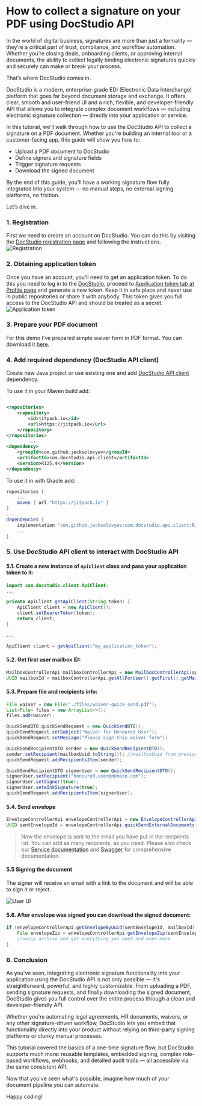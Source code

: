 # How to collect a signature on your PDF using DocStudio API

In the world of digital business, signatures are more than just a formality — they’re a critical part of trust,
compliance, and workflow automation. Whether you’re closing deals, onboarding clients, or approving internal documents,
the ability to collect legally binding electronic signatures quickly and securely can make or break your process.

That’s where DocStudio comes in.

DocStudio is a modern, enterprise-grade EDI (Electronic Data Interchange) platform that goes far beyond document storage
and exchange. It offers clear, smooth and user-friend UI and a rich, flexible, and developer-friendly API that allows you to integrate complex document
workflows — including electronic signature collection — directly into your application or service.

In this tutorial, we’ll walk through how to use the DocStudio API to collect a signature on a PDF document. Whether
you're building an internal tool or a customer-facing app, this guide will show you how to:

- Upload a PDF document to DocStudio
- Define signers and signature fields
- Trigger signature requests
- Download the signed document

By the end of this guide, you’ll have a working signature flow fully integrated into your system — no manual steps, no
external signing platforms, no friction.

Let’s dive in.

### 1. Registration
First we need to create an account on DocStudio. You can do this by visiting
the [DocStudio registration page](https://app.docstudio.com/auth/registration) and following the instructions.
![Registration](./images/registration.png "Registration")

### 2. Obtaining application token
Once you have an account, you’ll need to get an application token. To do this you need to log in to
the [DocStudio](https://app.docstudio.com/), proceed
to [Application token tab at Profile page](https://app.docstudio.com/profile?activeTab=application-tokens) and generate
a new token. Keep it in safe place and never use in public repositories or share it with anybody. This token gives you
full access to the DocStudio API and should be treated as a secret.
![Application token](./images/token.png "Application token")

### 3. Prepare your PDF document
For this demo I've prepared simple waiver form in PDF format. You can download it [here](./files/waiver-quick-send.pdf).

### 4. Add required dependency (DocStudio API client)
Create new Java project or use existing one and
add [DocStudio API client](https://github.com/jecksolovyev/com.docstudio.api.client) dependency.

To use it in your Maven build add:

```xml

<repositories>
    <repository>
        <id>jitpack.io</id>
        <url>https://jitpack.io</url>
    </repository>
</repositories>
        ...
<dependency>
    <groupId>com.github.jecksolovyev</groupId>
    <artifactId>com.docstudio.api.client</artifactId>
    <version>R125.4</version>
</dependency>
```

To use it in with Gradle add:

```groovy
repositories {
    ...
    maven { url "https://jitpack.io" }
}
...
dependencies {
    implementation 'com.github.jecksolovyev:com.docstudio.api.client:R125.4'
    ...
}
```

### 5. Use DocStudio API client to interact with DocStudio API
#### 5.1. Create a new instance of `ApiClient` class and pass your application token to it:
```java
import com.docstudio.client.ApiClient;
...

private ApiClient getApiClient(String token) {
    ApiClient client = new ApiClient();
    client.setBearerToken(token);
    return client;
}

...

ApiClient client = getApiClient("my_application_token");
```

#### 5.2. Get first user mailbox ID:
```java
MailboxControllerApi mailboxControllerApi = new MailboxControllerApi(apiClient);
UUID mailboxId = mailboxControllerApi.getAllForUser().getFirst().getMailboxUuid();
```

#### 5.3. Prepare file and recipients info:
```java
File waiver = new File("./files/waiver-quick-send.pdf");
List<File> files = new ArrayList<>();
files.add(waiver);

QuickSendDTO quickSendRequest = new QuickSendDTO();
quickSendRequest.setSubject("Waiver for Honoured User");
quickSendRequest.setMessage("Please sign this waiver form");

QuickSendRecipientDTO sender = new QuickSendRecipientDTO();
sender.setRecipient(mailboxUuid.toString()); //mailboxUuid from previous step
quickSendRequest.addRecipientsItem(sender);

QuickSendRecipientDTO signerUser = new QuickSendRecipientDTO();
signerUser.setRecipient("honoured.user@domain.com");
signerUser.setSigner(true);
signerUser.seteInkSignature(true);
quickSendRequest.addRecipientsItem(signerUser);
```

#### 5.4. Send envelope
```java
EnvelopeControllerApi envelopeControllerApi = new EnvelopeControllerApi(apiClient);
UUID sentEnvelopeId = envelopeControllerApi.quickSendExternalDocuments(mailboxUuid, files, quickSendRequest).getUuid();
```

> Now the envelope is sent to the email you have put in the recipients list. You can add as many recipients, as you need. Please also check our [Service documentation](https://docs.docstudio.com/) and [Swagger](https://api.docstudio.com/swagger-ui/index.html) for comprehensive documentation. 

#### 5.5 Signing the document
The signer will receive an email with a link to the document and will be able to sign it or reject.

![User UI](./images/vertical_collage.png "User UI/UX")

#### 5.6. After envelope was signed you can download the signed document:
```java
if (envelopeControllerApi.getEnvelopeByUuid(sentEnvelopeId, mailboxId).getEnvelope().getStatus().equals(EnvGetDTO.StatusEnum.COMPLETED)) {
    File envelopeZip = envelopeControllerApi.getEnvelopeZip(sentEnvelopeId, mailboxUuid, null, null, null);
    //unzip archive and get everything you need and even more
}
``` 

### 6. Conclusion
As you've seen, integrating electronic signature functionality into your application using the DocStudio API is not only possible — it's straightforward, powerful, and highly customizable. From uploading a PDF, sending signature requests, and finally downloading the signed document, DocStudio gives you full control over the entire process through a clean and developer-friendly API.

Whether you're automating legal agreements, HR documents, waivers, or any other signature-driven workflow, DocStudio lets you embed that functionality directly into your product without relying on third-party signing platforms or clunky manual processes.

This tutorial covered the basics of a one-time signature flow, but DocStudio supports much more: reusable templates, embedded signing, complex role-based workflows, webhooks, and detailed audit trails — all accessible via the same consistent API.

Now that you've seen what's possible, imagine how much of your document pipeline you can automate.

Happy coding!
